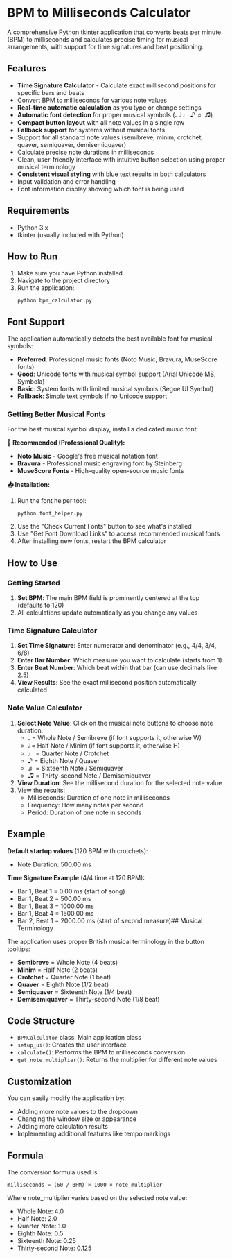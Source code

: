 # BPM to Milliseconds Calculator

A comprehensive Python tkinter application that converts beats per minute (BPM) to milliseconds and calculates precise timing for musical arrangements, with support for time signatures and beat positioning.

## Features

- **Time Signature Calculator** - Calculate exact millisecond positions for specific bars and beats
- Convert BPM to milliseconds for various note values
- **Real-time automatic calculation** as you type or change settings
- **Automatic font detection** for proper musical symbols (𝅝 𝅗𝅥 ♩ ♪ ♬ ♫)
- **Compact button layout** with all note values in a single row
- **Fallback support** for systems without musical fonts
- Support for all standard note values (semibreve, minim, crotchet, quaver, semiquaver, demisemiquaver)
- Calculate precise note durations in milliseconds
- Clean, user-friendly interface with intuitive button selection using proper musical terminology
- **Consistent visual styling** with blue text results in both calculators
- Input validation and error handling
- Font information display showing which font is being used

## Requirements

- Python 3.x
- tkinter (usually included with Python)

## How to Run

1. Make sure you have Python installed
2. Navigate to the project directory
3. Run the application:
   ```
   python bpm_calculator.py
   ```

## Font Support

The application automatically detects the best available font for musical symbols:

- **Preferred**: Professional music fonts (Noto Music, Bravura, MuseScore fonts)
- **Good**: Unicode fonts with musical symbol support (Arial Unicode MS, Symbola)
- **Basic**: System fonts with limited musical symbols (Segoe UI Symbol)
- **Fallback**: Simple text symbols if no Unicode support

### Getting Better Musical Fonts

For the best musical symbol display, install a dedicated music font:

**🎼 Recommended (Professional Quality):**
- **Noto Music** - Google's free musical notation font
- **Bravura** - Professional music engraving font by Steinberg  
- **MuseScore Fonts** - High-quality open-source music fonts

**📥 Installation:**

1. Run the font helper tool:
   ```
   python font_helper.py
   ```
2. Use the "Check Current Fonts" button to see what's installed
3. Use "Get Font Download Links" to access recommended musical fonts
4. After installing new fonts, restart the BPM calculator

## How to Use

### Getting Started

1. **Set BPM**: The main BPM field is prominently centered at the top (defaults to 120)
2. All calculations update automatically as you change any values

### Time Signature Calculator

1. **Set Time Signature**: Enter numerator and denominator (e.g., 4/4, 3/4, 6/8)
2. **Enter Bar Number**: Which measure you want to calculate (starts from 1)
3. **Enter Beat Number**: Which beat within that bar (can use decimals like 2.5)
2. **View Results**: See the exact millisecond position automatically calculated

### Note Value Calculator

1. **Select Note Value**: Click on the musical note buttons to choose note duration:
   - 𝅝 = Whole Note / Semibreve (if font supports it, otherwise W)
   - 𝅗𝅥 = Half Note / Minim (if font supports it, otherwise H)
   - ♩ = Quarter Note / Crotchet
   - ♪ = Eighth Note / Quaver
   - ♬ = Sixteenth Note / Semiquaver
   - ♫ = Thirty-second Note / Demisemiquaver
2. **View Duration**: See the millisecond duration for the selected note value
4. View the results:
   - Milliseconds: Duration of one note in milliseconds
   - Frequency: How many notes per second
   - Period: Duration of one note in seconds

## Example

**Default startup values** (120 BPM with crotchets):
- Note Duration: 500.00 ms

**Time Signature Example** (4/4 time at 120 BPM):
- Bar 1, Beat 1 = 0.00 ms (start of song)
- Bar 1, Beat 2 = 500.00 ms
- Bar 1, Beat 3 = 1000.00 ms
- Bar 1, Beat 4 = 1500.00 ms
- Bar 2, Beat 1 = 2000.00 ms (start of second measure)## Musical Terminology

The application uses proper British musical terminology in the button tooltips:

- **Semibreve** = Whole Note (4 beats)
- **Minim** = Half Note (2 beats)
- **Crotchet** = Quarter Note (1 beat)
- **Quaver** = Eighth Note (1/2 beat)
- **Semiquaver** = Sixteenth Note (1/4 beat)
- **Demisemiquaver** = Thirty-second Note (1/8 beat)

## Code Structure

- `BPMCalculator` class: Main application class
- `setup_ui()`: Creates the user interface
- `calculate()`: Performs the BPM to milliseconds conversion
- `get_note_multiplier()`: Returns the multiplier for different note values

## Customization

You can easily modify the application by:
- Adding more note values to the dropdown
- Changing the window size or appearance
- Adding more calculation results
- Implementing additional features like tempo markings

## Formula

The conversion formula used is:
```
milliseconds = (60 / BPM) × 1000 × note_multiplier
```

Where note_multiplier varies based on the selected note value:
- Whole Note: 4.0
- Half Note: 2.0
- Quarter Note: 1.0
- Eighth Note: 0.5
- Sixteenth Note: 0.25
- Thirty-second Note: 0.125